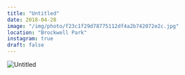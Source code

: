 ```yaml
---
title: "Untitled"
date: 2018-04-28
image: "/img/photo/f23c1f29d78775112df4a2b742072e2c.jpg"
location: "Brockwell Park"
instagram: true
draft: false
---
```


![Untitled](/img/photo/f23c1f29d78775112df4a2b742072e2c.jpg)
